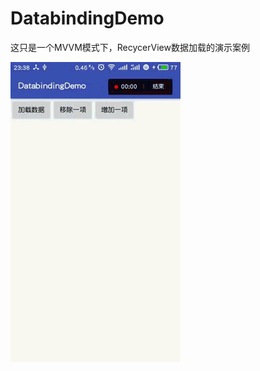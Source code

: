 # DatabindingDemo
这只是一个MVVM模式下，RecycerView数据加载的演示案例

![](https://raw.githubusercontent.com/Ccapton/DatabindingDemo/master/demo.gif)
